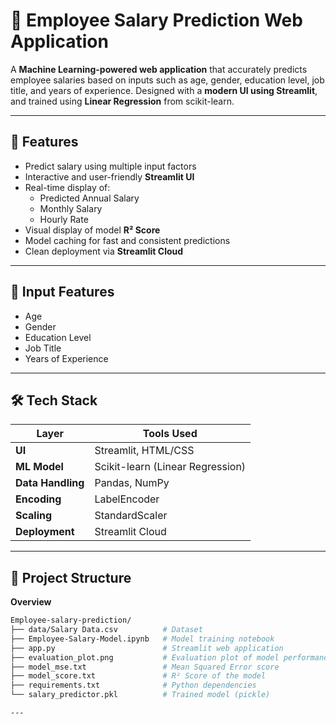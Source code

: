 # 💼 Employee Salary Prediction Web Application 

A **Machine Learning-powered web application** that accurately predicts employee salaries based on inputs such as age, gender, education level, job title, and years of experience. Designed with a **modern UI using Streamlit**, and trained using **Linear Regression** from scikit-learn.

---

## 🚀 Features

- Predict salary using multiple input factors
- Interactive and user-friendly **Streamlit UI**
- Real-time display of:
  - Predicted Annual Salary
  - Monthly Salary
  - Hourly Rate
- Visual display of model **R² Score**
- Model caching for fast and consistent predictions
- Clean deployment via **Streamlit Cloud**

---

## 🧾 Input Features

- Age  
- Gender  
- Education Level  
- Job Title  
- Years of Experience

---

## 🛠 Tech Stack

| Layer           | Tools Used                           |
|------------------|--------------------------------------|
| **UI**           | Streamlit, HTML/CSS                  |
| **ML Model**     | Scikit-learn (Linear Regression)     |
| **Data Handling**| Pandas, NumPy                        |
| **Encoding**     | LabelEncoder                         |
| **Scaling**      | StandardScaler                       |
| **Deployment**   | Streamlit Cloud                      |

---

## 📁 Project Structure

**Overview**
```bash
Employee-salary-prediction/
├── data/Salary Data.csv          # Dataset
├── Employee-Salary-Model.ipynb   # Model training notebook
├── app.py                        # Streamlit web application
├── evaluation_plot.png           # Evaluation plot of model performance
├── model_mse.txt                 # Mean Squared Error score
├── model_score.txt               # R² Score of the model
├── requirements.txt              # Python dependencies
└── salary_predictor.pkl          # Trained model (pickle)

---
